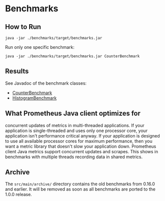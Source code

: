 # Benchmarks

## How to Run

```shell
java -jar ./benchmarks/target/benchmarks.jar
```

Run only one specific benchmark:

```shell
java -jar ./benchmarks/target/benchmarks.jar CounterBenchmark
```

## Results

See Javadoc of the benchmark classes:

- [CounterBenchmark](https://github.com/prometheus/client_java/blob/1.0.x/benchmarks/src/main/java/io/prometheus/metrics/benchmarks/CounterBenchmark.java)
- [HistogramBenchmark](https://github.com/prometheus/client_java/blob/1.0.x/benchmarks/src/main/java/io/prometheus/metrics/benchmarks/HistogramBenchmark.java)

## What Prometheus Java client optimizes for

concurrent updates of metrics in multi-threaded applications.
If your application is single-threaded and uses only one processor core, your application isn't
performance critical anyway.
If your application is designed to use all available processor cores for maximum performance, then
you want a metric library that doesn't slow your
application down.
Prometheus client Java metrics support concurrent updates and scrapes. This shows in benchmarks with
multiple threads recording data in shared
metrics.

## Archive

The `src/main/archive/` directory contains the old benchmarks from 0.16.0 and earlier. It will be
removed as soon as all benchmarks are ported to the 1.0.0 release.
